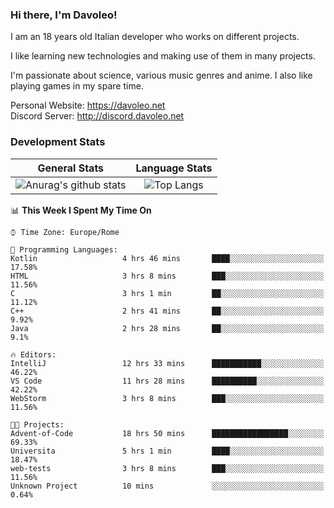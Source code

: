 ### Hi there, I'm Davoleo!

I am an 18 years old Italian developer who works on different projects.

I like learning new technologies and making use of them in many projects.

I'm passionate about science, various music genres and anime.
I also like playing games in my spare time.

Personal Website: https://davoleo.net <br>
Discord Server: http://discord.davoleo.net

### Development Stats

General Stats             |  Language Stats
:-------------------------:|:-------------------------:
![Anurag's github stats](https://github-readme-stats.vercel.app/api?username=Davoleo&count_private=true&show_icons=true&theme=tokyonight)  |  ![Top Langs](https://github-readme-stats.vercel.app/api/top-langs/?username=Davoleo&theme=tokyonight&layout=compact)



<!--START_SECTION:waka-->
📊 **This Week I Spent My Time On** 

```text
⌚︎ Time Zone: Europe/Rome

💬 Programming Languages: 
Kotlin                   4 hrs 46 mins       ████░░░░░░░░░░░░░░░░░░░░░   17.58% 
HTML                     3 hrs 8 mins        ███░░░░░░░░░░░░░░░░░░░░░░   11.56% 
C                        3 hrs 1 min         ██░░░░░░░░░░░░░░░░░░░░░░░   11.12% 
C++                      2 hrs 41 mins       ██░░░░░░░░░░░░░░░░░░░░░░░   9.92% 
Java                     2 hrs 28 mins       ██░░░░░░░░░░░░░░░░░░░░░░░   9.1%

🔥 Editors: 
IntelliJ                 12 hrs 33 mins      ███████████░░░░░░░░░░░░░░   46.22% 
VS Code                  11 hrs 28 mins      ██████████░░░░░░░░░░░░░░░   42.22% 
WebStorm                 3 hrs 8 mins        ███░░░░░░░░░░░░░░░░░░░░░░   11.56%

🐱‍💻 Projects: 
Advent-of-Code           18 hrs 50 mins      █████████████████░░░░░░░░   69.33% 
Universita               5 hrs 1 min         ████░░░░░░░░░░░░░░░░░░░░░   18.47% 
web-tests                3 hrs 8 mins        ███░░░░░░░░░░░░░░░░░░░░░░   11.56% 
Unknown Project          10 mins             ░░░░░░░░░░░░░░░░░░░░░░░░░   0.64%

```


<!--END_SECTION:waka-->

<!--
**Davoleo/Davoleo** is a ✨ _special_ ✨ repository because its `README.md` (this file) appears on your GitHub profile.

https://gist.github.com/Davoleo/43516c64c8169e24dc2571c34713863b

Here are some ideas to get you started:

- 🔭 I’m currently working on ...
- 🌱 I’m currently learning ...
- 👯 I’m looking to collaborate on ...
- 🤔 I’m looking for help with ...
- 💬 Ask me about ...
- 📫 How to reach me: ...
- 😄 Pronouns: ...
- ⚡ Fun fact: ...
-->
